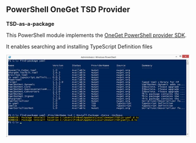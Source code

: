 PowerShell OneGet TSD Provider
-
**TSD-as-a-package**

This PowerShell module implements the [OneGet PowerShell provider SDK]( http://oneget.org/provider-ps.zip).

It enables searching and installing TypeScript Definition files

![image](https://raw.githubusercontent.com/dfinke/OneGetTSDProvider/master/images/TSD.png)